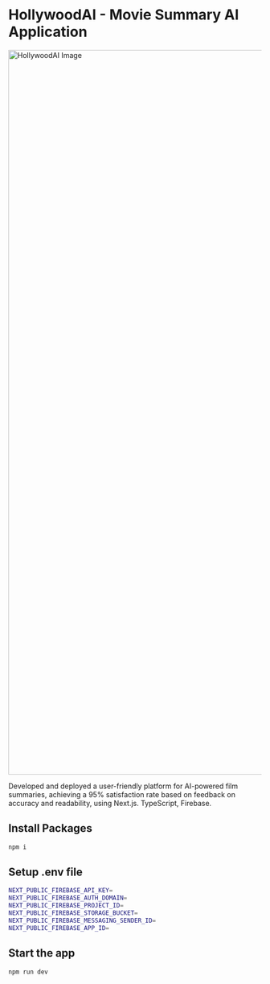 # HollywoodAI - Movie Summary AI Application

<img width="1440" alt="HollywoodAI Image" src="https://i.postimg.cc/vHTkwZz3/image.png](https://i.postimg.cc/Fz8F1mHW/hollywoodai.png">

Developed and deployed a user-friendly platform for AI-powered film summaries, achieving a 95% satisfaction rate based on feedback on accuracy and readability, using Next.js. TypeScript, Firebase.

## Install Packages

```bash
npm i
```

## Setup .env file

```bash
NEXT_PUBLIC_FIREBASE_API_KEY=
NEXT_PUBLIC_FIREBASE_AUTH_DOMAIN=
NEXT_PUBLIC_FIREBASE_PROJECT_ID=
NEXT_PUBLIC_FIREBASE_STORAGE_BUCKET=
NEXT_PUBLIC_FIREBASE_MESSAGING_SENDER_ID=
NEXT_PUBLIC_FIREBASE_APP_ID=
```
## Start the app

```bash
npm run dev
```
